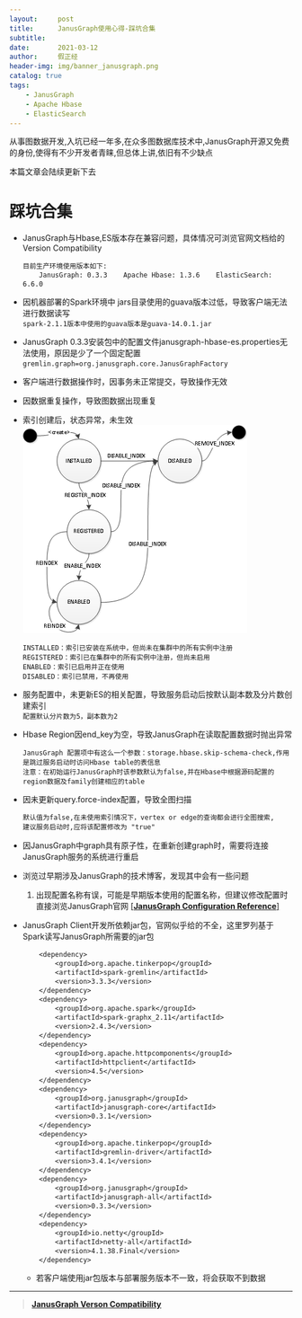 ```yaml
---
layout:     post
title:      JanusGraph使用心得-踩坑合集
subtitle:   
date:       2021-03-12
author:     假正经
header-img: img/banner_janusgraph.png
catalog: true
tags:
    - JanusGraph
    - Apache Hbase
    - ElasticSearch
---
```


从事图数据开发,入坑已经一年多,在众多图数据库技术中,JanusGraph开源又免费的身份,使得有不少开发者青睐,但总体上讲,依旧有不少缺点

本篇文章会陆续更新下去

# 踩坑合集

- JanusGraph与Hbase,ES版本存在兼容问题，具体情况可浏览官网文档给的Version Compatibility
    ```
    目前生产环境使用版本如下:
        JanusGraph: 0.3.3    Apache Hbase: 1.3.6    ElasticSearch: 6.6.0
    ```
- 因机器部署的Spark环境中 jars目录使用的guava版本过低，导致客户端无法进行数据读写   
  `spark-2.1.1版本中使用的guava版本是guava-14.0.1.jar`
  

- JanusGraph 0.3.3安装包中的配置文件janusgraph-hbase-es.properties无法使用，原因是少了一个固定配置   
  `gremlin.graph=org.janusgraph.core.JanusGraphFactory`
  

- 客户端进行数据操作时，因事务未正常提交，导致操作无效
  

- 因数据重复操作，导致图数据出现重复
  

- 索引创建后，状态异常，未生效  
  ![graph index life cycle](/img/graph_inde_life_cycle.png)
  ```
  INSTALLED：索引已安装在系统中，但尚未在集群中的所有实例中注册
  REGISTERED：索引已在集群中的所有实例中注册，但尚未启用
  ENABLED：索引已启用并正在使用
  DISABLED：索引已禁用，不再使用
  ```

- 服务配置中，未更新ES的相关配置，导致服务启动后按默认副本数及分片数创建索引    
  `配置默认分片数为5，副本数为2`
  

- Hbase Region因end_key为空，导致JanusGraph在读取配置数据时抛出异常
  ```
  JanusGraph 配置项中有这么一个参数：storage.hbase.skip-schema-check,作用是跳过服务启动时访问Hbase table的表信息 
  注意：在初始运行JanusGraph时该参数默认为false,并在Hbase中根据源码配置的region数据及family创建相应的table
  ```
- 因未更新query.force-index配置，导致全图扫描
  ```html
  默认值为false,在未使用索引情况下，vertex or edge的查询都会进行全图搜索,
  建议服务启动时,应将该配置修改为 "true"
  ```
- 因JanusGraph中graph具有原子性，在重新创建graph时，需要将连接JanusGraph服务的系统进行重启
  

- 浏览过早期涉及JanusGraph的技术博客，发现其中会有一些问题

  1. 出现配置名称有误，可能是早期版本使用的配置名称，但建议修改配置时直接浏览JanusGraph官网 [[**JanusGraph Configuration Reference**]](https://docs.janusgraph.org/basics/configuration-reference/)
  

- JanusGraph Client开发所依赖jar包，官网似乎给的不全，这里罗列基于Spark读写JanusGraph所需要的jar包
    ```
        <dependency>
            <groupId>org.apache.tinkerpop</groupId>
            <artifactId>spark-gremlin</artifactId>
            <version>3.3.3</version>
        </dependency>
        <dependency>
            <groupId>org.apache.spark</groupId>
            <artifactId>spark-graphx_2.11</artifactId>
            <version>2.4.3</version>
        </dependency>
        <dependency>
            <groupId>org.apache.httpcomponents</groupId>
            <artifactId>httpclient</artifactId>
            <version>4.5</version>
        </dependency>
        <dependency>
            <groupId>org.janusgraph</groupId>
            <artifactId>janusgraph-core</artifactId>
            <version>0.3.1</version>
        </dependency>
        <dependency>
            <groupId>org.apache.tinkerpop</groupId>
            <artifactId>gremlin-driver</artifactId>
            <version>3.4.1</version>
        </dependency>
        <dependency>
            <groupId>org.janusgraph</groupId>
            <artifactId>janusgraph-all</artifactId>
            <version>0.3.3</version>
        </dependency>
        <dependency>
            <groupId>io.netty</groupId>
            <artifactId>netty-all</artifactId>
            <version>4.1.38.Final</version>
        </dependency>
    ```
  - 若客户端使用jar包版本与部署服务版本不一致，将会获取不到数据

---
> [**JanusGraph Verson Compatibility**](https://docs.janusgraph.org/changelog/)